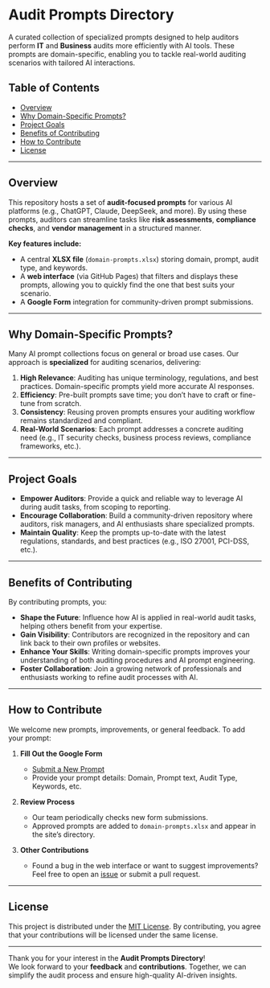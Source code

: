 # Audit Prompts Directory

A curated collection of specialized prompts designed to help auditors perform **IT** and **Business** audits more efficiently with AI tools. These prompts are domain-specific, enabling you to tackle real-world auditing scenarios with tailored AI interactions.

## Table of Contents
- [Overview](#overview)
- [Why Domain-Specific Prompts?](#why-domain-specific-prompts)
- [Project Goals](#project-goals)
- [Benefits of Contributing](#benefits-of-contributing)
- [How to Contribute](#how-to-contribute)
- [License](#license)

---

## Overview
This repository hosts a set of **audit-focused prompts** for various AI platforms (e.g., ChatGPT, Claude, DeepSeek, and more). By using these prompts, auditors can streamline tasks like **risk assessments**, **compliance checks**, and **vendor management** in a structured manner.

**Key features include:**
- A central **XLSX file** (`domain-prompts.xlsx`) storing domain, prompt, audit type, and keywords.  
- A **web interface** (via GitHub Pages) that filters and displays these prompts, allowing you to quickly find the one that best suits your scenario.  
- A **Google Form** integration for community-driven prompt submissions.

---

## Why Domain-Specific Prompts?
Many AI prompt collections focus on general or broad use cases. Our approach is **specialized** for auditing scenarios, delivering:
1. **High Relevance**: Auditing has unique terminology, regulations, and best practices. Domain-specific prompts yield more accurate AI responses.  
2. **Efficiency**: Pre-built prompts save time; you don’t have to craft or fine-tune from scratch.  
3. **Consistency**: Reusing proven prompts ensures your auditing workflow remains standardized and compliant.  
4. **Real-World Scenarios**: Each prompt addresses a concrete auditing need (e.g., IT security checks, business process reviews, compliance frameworks, etc.).

---

## Project Goals
- **Empower Auditors**: Provide a quick and reliable way to leverage AI during audit tasks, from scoping to reporting.  
- **Encourage Collaboration**: Build a community-driven repository where auditors, risk managers, and AI enthusiasts share specialized prompts.  
- **Maintain Quality**: Keep the prompts up-to-date with the latest regulations, standards, and best practices (e.g., ISO 27001, PCI-DSS, etc.).

---

## Benefits of Contributing
By contributing prompts, you:
- **Shape the Future**: Influence how AI is applied in real-world audit tasks, helping others benefit from your expertise.  
- **Gain Visibility**: Contributors are recognized in the repository and can link back to their own profiles or websites.  
- **Enhance Your Skills**: Writing domain-specific prompts improves your understanding of both auditing procedures and AI prompt engineering.  
- **Foster Collaboration**: Join a growing network of professionals and enthusiasts working to refine audit processes with AI.

---

## How to Contribute
We welcome new prompts, improvements, or general feedback. To add your prompt:

1. **Fill Out the Google Form**  
   - [Submit a New Prompt](https://forms.gle/ZQEiy8JLecKpVfEq9)  
   - Provide your prompt details: Domain, Prompt text, Audit Type, Keywords, etc.

2. **Review Process**  
   - Our team periodically checks new form submissions.  
   - Approved prompts are added to `domain-prompts.xlsx` and appear in the site’s directory.

3. **Other Contributions**  
   - Found a bug in the web interface or want to suggest improvements? Feel free to open an [issue](https://github.com/YourUserName/YourRepoName/issues) or submit a pull request.

---

## License
This project is distributed under the [MIT License](LICENSE). By contributing, you agree that your contributions will be licensed under the same license.

---

Thank you for your interest in the **Audit Prompts Directory**!  
We look forward to your **feedback** and **contributions**. Together, we can simplify the audit process and ensure high-quality AI-driven insights.
